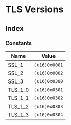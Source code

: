  # TLS Versions
## Index


### Constants

| Name | Value |
| ---- | ----- |
| SSL_1 | `(u16)0x0001` |
| SSL_2 | `(u16)0x0002` |
| SSL_3 | `(u16)0x0300` |
| TLS_1_0 | `(u16)0x0301` |
| TLS_1_1 | `(u16)0x0302` |
| TLS_1_2 | `(u16)0x0303` |
| TLS_1_3 | `(u16)0x0304` |
